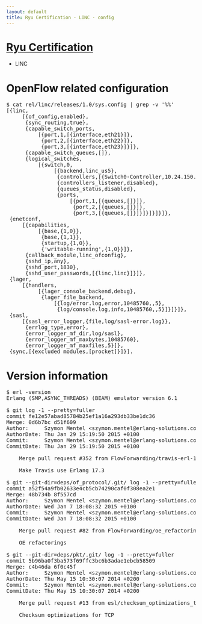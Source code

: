```yaml
---
layout: default
title: Ryu Certification - LINC - config
---
```

# [Ryu Certification](http://osrg.github.io/ryu/certification.html)
* LINC

# OpenFlow related configuration
<pre>
$ cat rel/linc/releases/1.0/sys.config | grep -v '%%'
[{linc,
     [{of_config,enabled},
      {sync_routing,true},
      {capable_switch_ports,
          [{port,1,[{interface,eth21}]},
           {port,2,[{interface,eth22}]},
           {port,3,[{interface,eth23}]}]},
      {capable_switch_queues,[]},
      {logical_switches,
          [{switch,0,
               [{backend,linc_us5},
                {controllers,[{Switch0-Controller,10.24.150.30,6633,tcp}]},
                {controllers_listener,disabled},
                {queues_status,disabled},
                {ports,
                    [{port,1,[{queues,[]}]},
                     {port,2,[{queues,[]}]},
                     {port,3,[{queues,[]}]}]}]}]}]},
 {enetconf,
     [{capabilities,
          [{base,{1,0}},
           {base,{1,1}},
           {startup,{1,0}},
           {'writable-running',{1,0}}]},
      {callback_module,linc_ofconfig},
      {sshd_ip,any},
      {sshd_port,1830},
      {sshd_user_passwords,[{linc,linc}]}]},
 {lager,
     [{handlers,
          [{lager_console_backend,debug},
           {lager_file_backend,
               [{log/error.log,error,10485760,,5},
                {log/console.log,info,10485760,,5}]}]}]},
 {sasl,
     [{sasl_error_logger,{file,log/sasl-error.log}},
      {errlog_type,error},
      {error_logger_mf_dir,log/sasl},
      {error_logger_mf_maxbytes,10485760},
      {error_logger_mf_maxfiles,5}]},
 {sync,[{excluded_modules,[procket]}]}].
</pre>

# Version information
<pre>
$ erl -version
Erlang (SMP,ASYNC_THREADS) (BEAM) emulator version 6.1

$ git log -1 --pretty=fuller
commit fe12e57abad85784b25ef1a16a293db33be1dc36
Merge: 0d6b7bc d51f609
Author:     Szymon Mentel &lt;szymon.mentel@erlang-solutions.com&gt;
AuthorDate: Thu Jan 29 15:19:50 2015 +0100
Commit:     Szymon Mentel &lt;szymon.mentel@erlang-solutions.com&gt;
CommitDate: Thu Jan 29 15:19:50 2015 +0100

    Merge pull request #352 from FlowForwarding/travis-erl-17.3
    
    Make Travis use Erlang 17.3

$ git --git-dir=deps/of_protocol/.git/ log -1 --pretty=fuller
commit a52f54a9fb02633e4cb5cb74290caf0f308ea2e1
Merge: 48b734b 8f557cd
Author:     Szymon Mentel &lt;szymon.mentel@erlang-solutions.com&gt;
AuthorDate: Wed Jan 7 18:08:32 2015 +0100
Commit:     Szymon Mentel &lt;szymon.mentel@erlang-solutions.com&gt;
CommitDate: Wed Jan 7 18:08:32 2015 +0100

    Merge pull request #82 from FlowForwarding/oe_refactorings
    
    OE refactorings

$ git --git-dir=deps/pkt/.git/ log -1 --pretty=fuller
commit 5b96ba0f3ba573f69ffc3bc6b3adae1ebcb58509
Merge: c4b46da 6f0c45f
Author:     Szymon Mentel &lt;szymon.mentel@erlang-solutions.com&gt;
AuthorDate: Thu May 15 10:30:07 2014 +0200
Commit:     Szymon Mentel &lt;szymon.mentel@erlang-solutions.com&gt;
CommitDate: Thu May 15 10:30:07 2014 +0200

    Merge pull request #13 from esl/checksum_optimizations_tcp
    
    Checksum optimizations for TCP
</pre>
